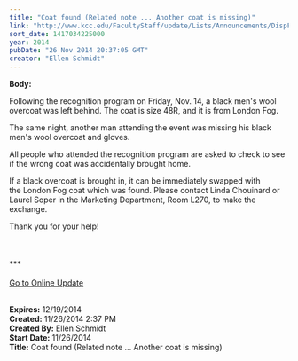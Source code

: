 ```yaml
---
title: "Coat found (Related note ... Another coat is missing)"
link: "http://www.kcc.edu/FacultyStaff/update/Lists/Announcements/DispForm.aspx?ID=1751"
sort_date: 1417034225000
year: 2014
pubDate: "26 Nov 2014 20:37:05 GMT"
creator: "Ellen Schmidt"
---
```


<div><b>Body:</b> <div class="ExternalClass368636338DBC4E36B8FC04B05C540AD4"><p>Following the recognition program on Friday, Nov. 14, a black men's wool overcoat was left behind. The coat is size 48R, and it is from London Fog.</p>
<p>The same night, another man attending the event was missing his black men's wool overcoat and gloves.</p>
<p>All people who attended the recognition program are asked to check to see if the wrong coat was accidentally brought home.</p>
<p>If a black overcoat is brought in, it can be immediately swapped with the London Fog coat which was found. Please contact Linda Chouinard or Laurel Soper in the Marketing Department, Room L270, to make the exchange. </p>
<p>Thank you for your help!<br /><br /><br /><br />***<br /><br /><a href="/update">Go to Online Update</a><br /> <br /></p></div></div>
<div><b>Expires:</b> 12/19/2014</div>
<div><b>Created:</b> 11/26/2014 2:37 PM</div>
<div><b>Created By:</b> Ellen Schmidt</div>
<div><b>Start Date:</b> 11/26/2014</div>
<div><b>Title:</b> Coat found (Related note ... Another coat is missing)</div>
